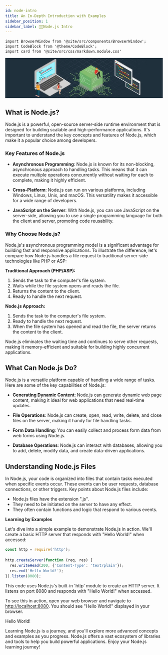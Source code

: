 ```yaml
---
id: node-intro
title: An In-Depth Introduction with Examples
sidebar_position: 1
sidebar_label: 🧑‍💻Node.js Intro
---
```


```mdx-code-block
import BrowserWindow from '@site/src/components/BrowserWindow';
import CodeBlock from '@theme/CodeBlock';
import card from '@site/src/css/markdown.module.css'
```

![image](./../img/Node_js-banner.jpg)

## What is Node.js?

Node.js is a powerful, open-source server-side runtime environment that is designed for building scalable and high-performance applications. It's important to understand the key concepts and features of Node.js, which make it a popular choice among developers.

### Key Features of Node.js

- **Asynchronous Programming**: Node.js is known for its non-blocking, asynchronous approach to handling tasks. This means that it can execute multiple operations concurrently without waiting for each to complete, making it highly efficient.

- **Cross-Platform**: Node.js can run on various platforms, including Windows, Linux, Unix, and macOS. This versatility makes it accessible for a wide range of developers.

- **JavaScript on the Server**: With Node.js, you can use JavaScript on the server-side, allowing you to use a single programming language for both the client and server, promoting code reusability.

### Why Choose Node.js?

Node.js's asynchronous programming model is a significant advantage for building fast and responsive applications. To illustrate the difference, let's compare how Node.js handles a file request to traditional server-side technologies like PHP or ASP:

**Traditional Approach (PHP/ASP):**

1. Sends the task to the computer's file system.
2. Waits while the file system opens and reads the file.
3. Returns the content to the client.
4. Ready to handle the next request.

**Node.js Approach:**

1. Sends the task to the computer's file system.
2. Ready to handle the next request.
3. When the file system has opened and read the file, the server returns the content to the client.

Node.js eliminates the waiting time and continues to serve other requests, making it memory-efficient and suitable for building highly concurrent applications.

## What Can Node.js Do?

Node.js is a versatile platform capable of handling a wide range of tasks. Here are some of the key capabilities of Node.js:

- **Generating Dynamic Content**: Node.js can generate dynamic web page content, making it ideal for web applications that need real-time updates.

- **File Operations**: Node.js can create, open, read, write, delete, and close files on the server, making it handy for file handling tasks.

- **Form Data Handling**: You can easily collect and process form data from web forms using Node.js.

- **Database Operations**: Node.js can interact with databases, allowing you to add, delete, modify data, and create data-driven applications.

## Understanding Node.js Files

In Node.js, your code is organized into files that contain tasks executed when specific events occur. These events can be user requests, database connections, or other triggers. Key points about Node.js files include:

- Node.js files have the extension ".js".
- They need to be initiated on the server to have any effect.
- They often contain functions and logic that respond to various events.

**Learning by Examples**

Let's dive into a simple example to demonstrate Node.js in action. We'll create a basic HTTP server that responds with "Hello World!" when accessed:

```js title='index.js'
const http = require('http');

http.createServer(function (req, res) {
  res.writeHead(200, {'Content-Type': 'text/plain'});
  res.end('Hello World!');
}).listen(8080);
```

This code uses Node.js's built-in 'http' module to create an HTTP server. It listens on port 8080 and responds with "Hello World!" when accessed.

To see this in action, open your web browser and navigate to [http://localhost:8080](http://localhost:8080). You should see "Hello World!" displayed in your browser.

<BrowserWindow url="http://localhost:8080">
    <p> Hello World! </p>
</BrowserWindow>

Learning Node.js is a journey, and you'll explore more advanced concepts and examples as you progress. Node.js offers a vast ecosystem of libraries and tools to help you build powerful applications. Enjoy your Node.js learning journey!